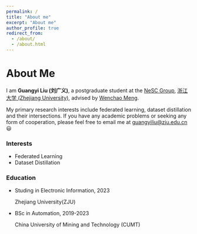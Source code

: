 ```yaml
---
permalink: /
title: "About me"
excerpt: "About me"
author_profile: true
redirect_from: 
  - /about/
  - /about.html
---
```


# About Me

I am **Guangyi Liu (刘广义)**, a postgraduate student at the [NeSC Group](http://nesc.zju.edu.cn/#/), [浙江大学 (Zhejiang University)](https://www.zju.edu.cn/), advised by [Wenchao Meng](https://person.zju.edu.cn/wmeng).

My primary research interests include federated learning, dataset distillation and their intersections. If you have any academic problems or seeking any form of cooperation, please feel free to email me at guangyiliu@zju.edu.cn 😃

### Interests

- Federated Learning
- Dataset Distillation

### Education

- Studing in Electronic Information, 2023

	Zhejiang University(ZJU)

- BSc in Automation, 2019-2023

	China University of Mining and Technology (CUMT)
